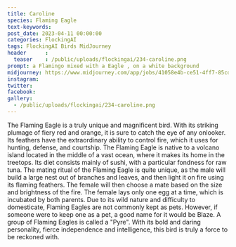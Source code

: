 ```yaml
---
title: Caroline
species: Flaming Eagle
text-keywords: 
post_date: 2023-04-11 00:00:00
categories: FlockingAI
tags: FlockingAI Birds MidJourney 
header      :
  teaser    : /public/uploads/flockingai/234-caroline.png
prompt: a Flamingo mixed with a Eagle , on a white background
midjourney: https://www.midjourney.com/app/jobs/41058e4b-ce51-4ff7-85cd-c8cdc33308cb
instagram: 
twitter: 
facebook: 
gallery: 
  - /public/uploads/flockingai/234-caroline.png
---
```


The Flaming Eagle is a truly unique and magnificent bird. With its striking plumage of fiery red and orange, it is sure to catch the eye of any onlooker. Its feathers have the extraordinary ability to control fire, which it uses for hunting, defense, and courtship. The Flaming Eagle is native to a volcano island located in the middle of a vast ocean, where it makes its home in the treetops. Its diet consists mainly of sushi, with a particular fondness for raw tuna. The mating ritual of the Flaming Eagle is quite unique, as the male will build a large nest out of branches and leaves, and then light it on fire using its flaming feathers. The female will then choose a mate based on the size and brightness of the fire. The female lays only one egg at a time, which is incubated by both parents. Due to its wild nature and difficulty to domesticate, Flaming Eagles are not commonly kept as pets. However, if someone were to keep one as a pet, a good name for it would be Blaze. A group of Flaming Eagles is called a "Pyre". With its bold and daring personality, fierce independence and intelligence, this bird is truly a force to be reckoned with.